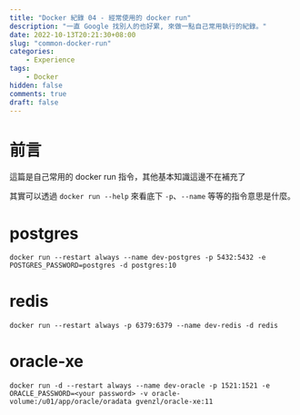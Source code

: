 ```yaml
---
title: "Docker 紀錄 04 - 經常使用的 docker run"
description: "一直 Google 找別人的也好累, 來做一點自己常用執行的紀錄。"
date: 2022-10-13T20:21:30+08:00
slug: "common-docker-run"
categories:
    - Experience
tags:
    - Docker
hidden: false
comments: true
draft: false
---
```


# 前言

這篇是自己常用的 docker run 指令，其他基本知識這邊不在補充了

其實可以透過 ```docker run --help``` 來看底下 ```-p```、```--name``` 等等的指令意思是什麼。

# postgres

```
docker run --restart always --name dev-postgres -p 5432:5432 -e POSTGRES_PASSWORD=postgres -d postgres:10
```

# redis

```
docker run --restart always -p 6379:6379 --name dev-redis -d redis
```

# oracle-xe

```
docker run -d --restart always --name dev-oracle -p 1521:1521 -e ORACLE_PASSWORD=<your password> -v oracle-volume:/u01/app/oracle/oradata gvenzl/oracle-xe:11
```